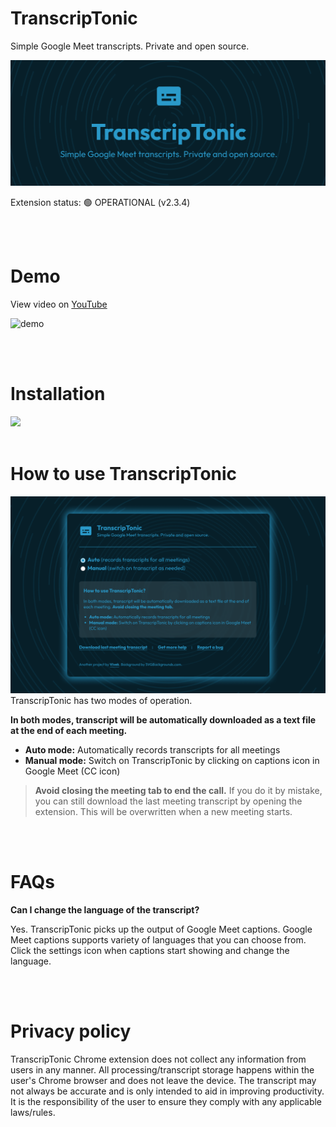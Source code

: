 # TranscripTonic
Simple Google Meet transcripts. Private and open source.

![marquee-large](/assets/marquee-large.png)

Extension status: 🟢 OPERATIONAL (v2.3.4)

<br />
<br />



# Demo
View video on [YouTube](https://www.youtube.com/watch?v=ARL6HbkakX4)

![demo](/assets/demo.gif)


<br />
<br />


# Installation
<a href="https://chromewebstore.google.com/detail/ciepnfnceimjehngolkijpnbappkkiag" target="_blank">
    <img src="https://developer.chrome.com/static/docs/webstore/branding/image/iNEddTyWiMfLSwFD6qGq.png" />
</a>

<br />
<br />

# How to use TranscripTonic
![screenshot-2](/assets/screenshot-2.png)
TranscripTonic has two modes of operation.

**In both modes, transcript will be automatically downloaded as a text file at the end of each meeting.**

- **Auto mode:** Automatically records transcripts for all meetings
- **Manual mode:** Switch on TranscripTonic by clicking on captions icon in Google Meet (CC icon)


> **Avoid closing the meeting tab to end the call.** If you do it by mistake, you can still download the last meeting transcript by opening the extension. This will be overwritten when a new meeting starts.


<br />
<br />


# FAQs

**Can I change the language of the transcript?**

Yes. TranscripTonic picks up the output of Google Meet captions. Google Meet captions supports variety of languages that you can choose from. Click the settings icon when captions start showing and change the language.

<br />
<br />

# Privacy policy
TranscripTonic Chrome extension does not collect any information from users in any manner. All processing/transcript storage happens within the user's Chrome browser and does not leave the device.
The transcript may not always be accurate and is only intended to aid in improving productivity. It is the responsibility of the user to ensure they comply with any applicable laws/rules.


